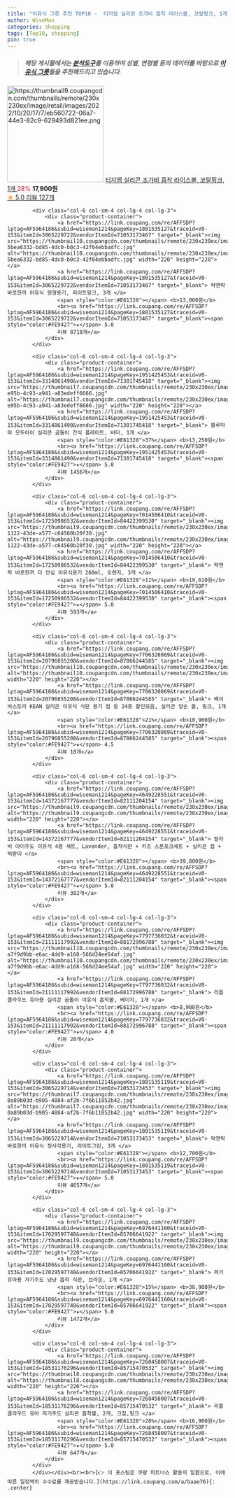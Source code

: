 ```yaml
---
title: "이유식 그릇 추천 TOP10 -  티지엠 실리콘 조가비 흡착 라이스볼, 코랄핑크, 1개 "
author: WiseMan
categories: shopping
tags: [Top10, shopping]
pin: true
---
```


> ##### 해당 게시물에서는 [**분석도구**](https://itemscout.io/)를 이용하여 **성별**, **연령별** 등의 데이터를 바탕으로 [**이유식 그릇**](https://link.coupang.com/a/baae76)들을 추천해드리고 있습니다.
<div class="container"><div class="row">
            <div class="col-6 col-sm-4 col-lg-4 col-lg-3">
                <div class="product-container">
                    <a href="https://link.coupang.com/re/AFFSDP?lptag=AF5964186&subid=wiseman1214&pageKey=6856940541&traceid=V0-153&itemId=16355284523&vendorItemId=83546976855" target="_blank"><img src="https://thumbnail9.coupangcdn.com/thumbnails/remote/230x230ex/image/retail/images/2022/10/20/17/7/eb560722-06a7-44e3-82c9-629493d821ee.png" alt="https://thumbnail9.coupangcdn.com/thumbnails/remote/230x230ex/image/retail/images/2022/10/20/17/7/eb560722-06a7-44e3-82c9-629493d821ee.png" width="220" height="220"></a>
                    <a href="https://link.coupang.com/re/AFFSDP?lptag=AF5964186&subid=wiseman1214&pageKey=6856940541&traceid=V0-153&itemId=16355284523&vendorItemId=83546976855" target="_blank"> 티지엠 실리콘 조가비 흡착 라이스볼, 코랄핑크, 1개 </a>
                    <span style="color:#E61328">28%</span> <b>17,900원</b>
                    <br><a href="https://link.coupang.com/re/AFFSDP?lptag=AF5964186&subid=wiseman1214&pageKey=6856940541&traceid=V0-153&itemId=16355284523&vendorItemId=83546976855" target="_blank"><span style="color:#FE9427">★</span> 5.0
                    리뷰 127개</a>
                </div>
            </div>
            
            <div class="col-6 col-sm-4 col-lg-4 col-lg-3">
                <div class="product-container">
                    <a href="https://link.coupang.com/re/AFFSDP?lptag=AF5964186&subid=wiseman1214&pageKey=1801535127&traceid=V0-153&itemId=3065229722&vendorItemId=71053173467" target="_blank"><img src="https://thumbnail10.coupangcdn.com/thumbnails/remote/230x230ex/image/retail/images/2978891692278105-5bea6332-bd85-4dc0-b0c3-42f04ebbadfc.jpg" alt="https://thumbnail10.coupangcdn.com/thumbnails/remote/230x230ex/image/retail/images/2978891692278105-5bea6332-bd85-4dc0-b0c3-42f04ebbadfc.jpg" width="220" height="220"></a>
                    <a href="https://link.coupang.com/re/AFFSDP?lptag=AF5964186&subid=wiseman1214&pageKey=1801535127&traceid=V0-153&itemId=3065229722&vendorItemId=71053173467" target="_blank"> 락앤락 바로한끼 이유식 원형용기, 라이트핑크, 3개 </a>
                    <span style="color:#E61328"></span> <b>13,000원</b>
                    <br><a href="https://link.coupang.com/re/AFFSDP?lptag=AF5964186&subid=wiseman1214&pageKey=1801535127&traceid=V0-153&itemId=3065229722&vendorItemId=71053173467" target="_blank"><span style="color:#FE9427">★</span> 5.0
                    리뷰 8718개</a>
                </div>
            </div>
            
            <div class="col-6 col-sm-4 col-lg-4 col-lg-3">
                <div class="product-container">
                    <a href="https://link.coupang.com/re/AFFSDP?lptag=AF5964186&subid=wiseman1214&pageKey=1951425453&traceid=V0-153&itemId=3314861490&vendorItemId=71301745418" target="_blank"><img src="https://thumbnail7.coupangcdn.com/thumbnails/remote/230x230ex/image/retail/images/2020/08/05/17/4/20832632-e95b-4c93-a941-a83edeff6666.jpg" alt="https://thumbnail7.coupangcdn.com/thumbnails/remote/230x230ex/image/retail/images/2020/08/05/17/4/20832632-e95b-4c93-a941-a83edeff6666.jpg" width="220" height="220"></a>
                    <a href="https://link.coupang.com/re/AFFSDP?lptag=AF5964186&subid=wiseman1214&pageKey=1951425453&traceid=V0-153&itemId=3314861490&vendorItemId=71301745418" target="_blank"> 블루마마 모두아이 실리콘 곰돌이 간식 플레이트, 버터, 1개 </a>
                    <span style="color:#E61328">37%</span> <b>13,250원</b>
                    <br><a href="https://link.coupang.com/re/AFFSDP?lptag=AF5964186&subid=wiseman1214&pageKey=1951425453&traceid=V0-153&itemId=3314861490&vendorItemId=71301745418" target="_blank"><span style="color:#FE9427">★</span> 5.0
                    리뷰 1456개</a>
                </div>
            </div>
            
            <div class="col-6 col-sm-4 col-lg-4 col-lg-3">
                <div class="product-container">
                    <a href="https://link.coupang.com/re/AFFSDP?lptag=AF5964186&subid=wiseman1214&pageKey=7014506410&traceid=V0-153&itemId=17250986532&vendorItemId=84422399530" target="_blank"><img src="https://thumbnail9.coupangcdn.com/thumbnails/remote/230x230ex/image/retail/images/2022/12/22/11/3/aaa3ff2f-1122-43de-a577-c64560b20f30.jpg" alt="https://thumbnail9.coupangcdn.com/thumbnails/remote/230x230ex/image/retail/images/2022/12/22/11/3/aaa3ff2f-1122-43de-a577-c64560b20f30.jpg" width="220" height="220"></a>
                    <a href="https://link.coupang.com/re/AFFSDP?lptag=AF5964186&subid=wiseman1214&pageKey=7014506410&traceid=V0-153&itemId=17250986532&vendorItemId=84422399530" target="_blank"> 락앤락 바로한끼 더 안심 이유식용기 260ml, 오렌지, 3개 </a>
                    <span style="color:#E61328">11%</span> <b>19,610원</b>
                    <br><a href="https://link.coupang.com/re/AFFSDP?lptag=AF5964186&subid=wiseman1214&pageKey=7014506410&traceid=V0-153&itemId=17250986532&vendorItemId=84422399530" target="_blank"><span style="color:#FE9427">★</span> 5.0
                    리뷰 593개</a>
                </div>
            </div>
            
            <div class="col-6 col-sm-4 col-lg-4 col-lg-3">
                <div class="product-container">
                    <a href="https://link.coupang.com/re/AFFSDP?lptag=AF5964186&subid=wiseman1214&pageKey=7706320869&traceid=V0-153&itemId=20796855208&vendorItemId=87866244585" target="_blank"><img src="https://thumbnail10.coupangcdn.com/thumbnails/remote/230x230ex/image/vendor_inventory/af84/b3cf44f3b46b3ed7dec4e7ccf18a71f973a89c74702d7d0679e755e31d31.jpg" alt="https://thumbnail10.coupangcdn.com/thumbnails/remote/230x230ex/image/vendor_inventory/af84/b3cf44f3b46b3ed7dec4e7ccf18a71f973a89c74702d7d0679e755e31d31.jpg" width="220" height="220"></a>
                    <a href="https://link.coupang.com/re/AFFSDP?lptag=AF5964186&subid=wiseman1214&pageKey=7706320869&traceid=V0-153&itemId=20796855208&vendorItemId=87866244585" target="_blank"> 베이비스토리 KEAN 실리콘 이유식 식판 용기 컵 등 24종 할인모음, 실리콘 양손 볼, 핑크, 1개 </a>
                    <span style="color:#E61328">21%</span> <b>10,900원</b>
                    <br><a href="https://link.coupang.com/re/AFFSDP?lptag=AF5964186&subid=wiseman1214&pageKey=7706320869&traceid=V0-153&itemId=20796855208&vendorItemId=87866244585" target="_blank"><span style="color:#FE9427">★</span> 4.5
                    리뷰 10개</a>
                </div>
            </div>
            
            <div class="col-6 col-sm-4 col-lg-4 col-lg-3">
                <div class="product-container">
                    <a href="https://link.coupang.com/re/AFFSDP?lptag=AF5964186&subid=wiseman1214&pageKey=4649228551&traceid=V0-153&itemId=14372167777&vendorItemId=82111204154" target="_blank"><img src="https://thumbnail9.coupangcdn.com/thumbnails/remote/230x230ex/image/rs_quotation_api/utw4ppiw/cfe9d29706a447e993a339d364fcd138.jpg" alt="https://thumbnail9.coupangcdn.com/thumbnails/remote/230x230ex/image/rs_quotation_api/utw4ppiw/cfe9d29706a447e993a339d364fcd138.jpg" width="220" height="220"></a>
                    <a href="https://link.coupang.com/re/AFFSDP?lptag=AF5964186&subid=wiseman1214&pageKey=4649228551&traceid=V0-153&itemId=14372167777&vendorItemId=82111204154" target="_blank"> 랄라비 아이주도 이유식 4종 세트, Lavender, 흡착식판 + 키즈 스푼포크세트 + 실리콘 컵 + 턱받이 </a>
                    <span style="color:#E61328"></span> <b>39,800원</b>
                    <br><a href="https://link.coupang.com/re/AFFSDP?lptag=AF5964186&subid=wiseman1214&pageKey=4649228551&traceid=V0-153&itemId=14372167777&vendorItemId=82111204154" target="_blank"><span style="color:#FE9427">★</span> 5.0
                    리뷰 382개</a>
                </div>
            </div>
            
            <div class="col-6 col-sm-4 col-lg-4 col-lg-3">
                <div class="product-container">
                    <a href="https://link.coupang.com/re/AFFSDP?lptag=AF5964186&subid=wiseman1214&pageKey=7797736032&traceid=V0-153&itemId=21111117992&vendorItemId=88172996788" target="_blank"><img src="https://thumbnail10.coupangcdn.com/thumbnails/remote/230x230ex/image/retail/images/1483572579124880-a7f9d9bb-e6ac-4dd9-a168-566d24ee54af.jpg" alt="https://thumbnail10.coupangcdn.com/thumbnails/remote/230x230ex/image/retail/images/1483572579124880-a7f9d9bb-e6ac-4dd9-a168-566d24ee54af.jpg" width="220" height="220"></a>
                    <a href="https://link.coupang.com/re/AFFSDP?lptag=AF5964186&subid=wiseman1214&pageKey=7797736032&traceid=V0-153&itemId=21111117992&vendorItemId=88172996788" target="_blank"> 리틀클라우드 유아용 실리콘 곰돌이 이유식 흡착볼, 베이지, 1개 </a>
                    <span style="color:#E61328"></span> <b>8,900원</b>
                    <br><a href="https://link.coupang.com/re/AFFSDP?lptag=AF5964186&subid=wiseman1214&pageKey=7797736032&traceid=V0-153&itemId=21111117992&vendorItemId=88172996788" target="_blank"><span style="color:#FE9427">★</span> 4.0
                    리뷰 20개</a>
                </div>
            </div>
            
            <div class="col-6 col-sm-4 col-lg-4 col-lg-3">
                <div class="product-container">
                    <a href="https://link.coupang.com/re/AFFSDP?lptag=AF5964186&subid=wiseman1214&pageKey=1801535119&traceid=V0-153&itemId=3065229714&vendorItemId=71053173453" target="_blank"><img src="https://thumbnail7.coupangcdn.com/thumbnails/remote/230x230ex/image/retail/images/12196801586493-0a89b03d-b905-4884-af2b-7f6b11852b42.jpg" alt="https://thumbnail7.coupangcdn.com/thumbnails/remote/230x230ex/image/retail/images/12196801586493-0a89b03d-b905-4884-af2b-7f6b11852b42.jpg" width="220" height="220"></a>
                    <a href="https://link.coupang.com/re/AFFSDP?lptag=AF5964186&subid=wiseman1214&pageKey=1801535119&traceid=V0-153&itemId=3065229714&vendorItemId=71053173453" target="_blank"> 락앤락 바로한끼 이유식 정사각용기, 라이트그린, 3개 </a>
                    <span style="color:#E61328"></span> <b>12,700원</b>
                    <br><a href="https://link.coupang.com/re/AFFSDP?lptag=AF5964186&subid=wiseman1214&pageKey=1801535119&traceid=V0-153&itemId=3065229714&vendorItemId=71053173453" target="_blank"><span style="color:#FE9427">★</span> 5.0
                    리뷰 4657개</a>
                </div>
            </div>
            
            <div class="col-6 col-sm-4 col-lg-4 col-lg-3">
                <div class="product-container">
                    <a href="https://link.coupang.com/re/AFFSDP?lptag=AF5964186&subid=wiseman1214&pageKey=6976441160&traceid=V0-153&itemId=17029597748&vendorItemId=85706641922" target="_blank"><img src="https://thumbnail9.coupangcdn.com/thumbnails/remote/230x230ex/image/vendor_inventory/37dd/645206c06d8c7cce1a2d6bfb05eaf7d2d5e0f407aa0d470ce84c0029bd11.jpg" alt="https://thumbnail9.coupangcdn.com/thumbnails/remote/230x230ex/image/vendor_inventory/37dd/645206c06d8c7cce1a2d6bfb05eaf7d2d5e0f407aa0d470ce84c0029bd11.jpg" width="220" height="220"></a>
                    <a href="https://link.coupang.com/re/AFFSDP?lptag=AF5964186&subid=wiseman1214&pageKey=6976441160&traceid=V0-153&itemId=17029597748&vendorItemId=85706641922" target="_blank"> 퍼기 유아용 자기주도 냥냥 흡착 식판, 브라운, 1개 </a>
                    <span style="color:#E61328">15%</span> <b>38,900원</b>
                    <br><a href="https://link.coupang.com/re/AFFSDP?lptag=AF5964186&subid=wiseman1214&pageKey=6976441160&traceid=V0-153&itemId=17029597748&vendorItemId=85706641922" target="_blank"><span style="color:#FE9427">★</span> 5.0
                    리뷰 1472개</a>
                </div>
            </div>
            
            <div class="col-6 col-sm-4 col-lg-4 col-lg-3">
                <div class="product-container">
                    <a href="https://link.coupang.com/re/AFFSDP?lptag=AF5964186&subid=wiseman1214&pageKey=7268458007&traceid=V0-153&itemId=18531176296&vendorItemId=85715470532" target="_blank"><img src="https://thumbnail8.coupangcdn.com/thumbnails/remote/230x230ex/image/vendor_inventory/6044/2445eb99f5d20de4f4c0a8ad83b6b884bc6f3bf809b61a9d2c35a3b82600.jpg" alt="https://thumbnail8.coupangcdn.com/thumbnails/remote/230x230ex/image/vendor_inventory/6044/2445eb99f5d20de4f4c0a8ad83b6b884bc6f3bf809b61a9d2c35a3b82600.jpg" width="220" height="220"></a>
                    <a href="https://link.coupang.com/re/AFFSDP?lptag=AF5964186&subid=wiseman1214&pageKey=7268458007&traceid=V0-153&itemId=18531176296&vendorItemId=85715470532" target="_blank"> 리틀클라우드 유아 자기주도 실리콘 흡착볼, 2개, 크침,핑크 </a>
                    <span style="color:#E61328">28%</span> <b>16,900원</b>
                    <br><a href="https://link.coupang.com/re/AFFSDP?lptag=AF5964186&subid=wiseman1214&pageKey=7268458007&traceid=V0-153&itemId=18531176296&vendorItemId=85715470532" target="_blank"><span style="color:#FE9427">★</span> 5.0
                    리뷰 647개</a>
                </div>
            </div>
            </div></div><br><br>[👉 이 포스팅은 쿠팡 파트너스 활동의 일환으로, 이에 따른 일정액의 수수료를 제공받습니다.](https://link.coupang.com/a/baae76){: .center}